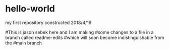 # hello-world
my first repository constructed 2018/4/19

#This is jason sebek here and I am making 
#some changes to a file in a branch called readme-edits
#which will soon become indistinguishable from the 
#main branch

